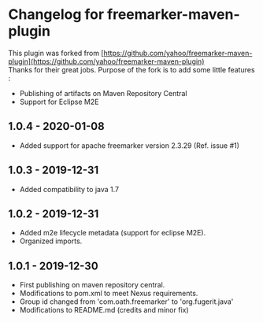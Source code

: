 # Changelog for freemarker-maven-plugin
This plugin was forked from [https://github.com/yahoo/freemarker-maven-plugin](https://github.com/yahoo/freemarker-maven-plugin)  
Thanks for their great jobs. Purpose of the fork is to add some little features : 
* Publishing of artifacts on Maven Repository Central
* Support for Eclipse M2E

## 1.0.4 - 2020-01-08
* Added support for apache freemarker version 2.3.29 (Ref. issue #1)

## 1.0.3 - 2019-12-31
* Added compatibility to java 1.7

## 1.0.2 - 2019-12-31
* Added m2e lifecycle metadata (support for eclipse M2E).
* Organized imports.

## 1.0.1 - 2019-12-30
* First publishing on maven repository central.
* Modifications to pom.xml to meet Nexus requirements.
* Group id changed from 'com.oath.freemarker' to 'org.fugerit.java'
* Modifications to README.md (credits and minor fix)
